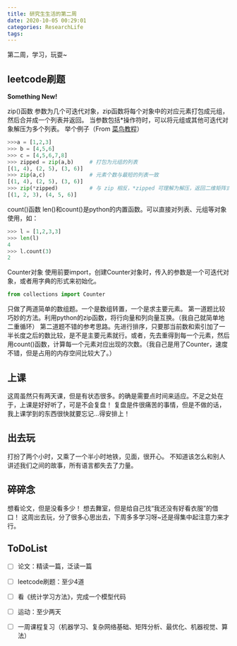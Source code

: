 ```yaml
---
title: 研究生生活的第二周
date: 2020-10-05 00:29:01
categories: ResearchLife
tags:
---
```


第二周，学习，玩耍~

<!--more-->

## leetcode刷题

**Something New!**

zip()函数
参数为几个可迭代对象，zip函数将每个对象中的对应元素打包成元组，然后合并成一个列表并返回。
当参数包括*操作符时，可以将元组或其他可迭代对象解压为多个列表。
举个例子（From [菜鸟教程][1]）
```python
>>>a = [1,2,3]
>>> b = [4,5,6]
>>> c = [4,5,6,7,8]
>>> zipped = zip(a,b)     # 打包为元组的列表
[(1, 4), (2, 5), (3, 6)]
>>> zip(a,c)              # 元素个数与最短的列表一致
[(1, 4), (2, 5), (3, 6)]
>>> zip(*zipped)          # 与 zip 相反，*zipped 可理解为解压，返回二维矩阵式
[(1, 2, 3), (4, 5, 6)]
```

count()函数
len()和count()是python的内置函数。可以直接对列表、元组等对象使用，如：

```python
>>> l = [1,2,3,3]
>>> len(l)
4
>>> l.count(3)
2
```

Counter对象
使用前要import，创建Counter对象时，传入的参数是一个可迭代对象，或者用字典的形式来初始化。

```python
from collections import Counter
```

只做了两道简单的数组题。一个是数组转置，一个是求主要元素。
第一道题比较巧妙的方法。利用python的zip函数，将行向量和列向量互换。（我自己就简单地二重循环）
第二道题不错的参考思路。先进行排序，只要那当前数和索引加了一半长度之后的数比较，是不是主要元素就行。或者，先去重得到每一个元素，然后用count()函数，计算每一个元素对应出现的次数。（我自己是用了Counter，速度不错，但是占用的内存空间比较大了。）

## 上课

这周虽然只有两天课，但是有状态很多。的确是需要点时间来适应。不足之处在于，上课是好好听了，可是不会复盘！
复盘是件很痛苦的事情，但是不做的话，我上课学到的东西很快就要忘记...得安排上！

## 出去玩

打扮了两个小时，又乘了一个半小时地铁，见面，很开心。
不知道该怎么和别人讲述我们之间的故事，所有语言都失去了力量。

## 碎碎念

想看论文，但是没看多少！
想去舞室，但是给自己找“我还没有好看衣服”的借口！
这周出去玩，分了很多心思出去，下周多多学习呀~还是得集中起注意力来才行。

## ToDoList

- [ ] 论文：精读一篇，泛读一篇
- [ ] leetcode刷题：至少4道
- [ ] 看《统计学习方法》，完成一个模型代码
- [ ] 运动：至少两天
- [ ] 一周课程复习（机器学习、复杂网络基础、矩阵分析、最优化、机器视觉、算法）

  [1]: https://www.runoob.com/python/python-func-zip.html
